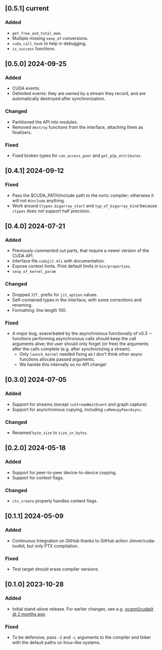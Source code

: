 ## [0.5.1] current

### Added

- `get_free_and_total_mem`.
- Multiple missing `sexp_of` conversions.
- `cuda_call_hook` to help in debugging.
- `is_success` functions.

## [0.5.0] 2024-09-25

### Added

- CUDA events.
- Delimited events: they are owned by a stream they record, and are automatically destroyed after synchronization.

### Changed

- Partitioned the API into modules.
- Removed `destroy` functions from the interface, attaching them as finalizers.

### Fixed

- Fixed broken types for `can_access_peer` and `get_p2p_attributes`.

## [0.4.1] 2024-09-12

### Fixed

- Pass the $CUDA_PATH/include path to the nvrtc compiler; otherwise it will not `#include` anything.
- Work around `Ctypes.bigarray_start` and `typ_of_bigarray_kind` because `ctypes` does not support half precision.

## [0.4.0] 2024-07-21

### Added

- Previously commented out parts, that require a newer version of the CUDA API.
- Interface file `cudajit.mli` with documentation.
- Expose context limits. Print default limits in `bin/properties`.
- `sexp_of_kernel_param`

### Changed

- Dropped `JIT_` prefix for `jit_option` values.
- Self-contained types in the interface, with some corrections and renaming.
- Formatting: line length 100.

### Fixed

- A major bug, exacerbated by the asynchronous functionaliy of v0.3 -- functions performing asynchronous calls should keep the call arguments alive; the user should only forget (or free) the arguments after the calls complete (e.g. after synchronizing a stream).
  - Only `launch_kernel` needed fixing as I don't think other async functions allocate passed arguments.
  - We hanlde this internally so no API change!

## [0.3.0] 2024-07-05

### Added

- Support for streams (except `cuStreamWaitEvent` and graph capture).
- Support for asynchronous copying, including `cuMemcpyPeerAsync`.

### Changed

- Renamed `byte_size` to `size_in_bytes`.

## [0.2.0] 2024-05-18

### Added

- Support for peer-to-peer device-to-device copying.
- Support for context flags.

### Changed

- `ctx_create` properly handles context flags.

## [0.1.1] 2024-05-09

### Added

- Continuous Integration on GitHub thanks to GitHub action Jimver/cuda-toolkit, but only PTX compilation.

### Fixed

- Test target should erase compiler versions.

## [0.1.0] 2023-10-28

### Added

- Initial stand-alone release. For earlier changes, see e.g. [ocannl/cudajit @ 2 months ago](https://github.com/lukstafi/ocannl/tree/560ad1caeefe0bdfd85d0393a29a4721d11ee742/cudajit)

### Fixed

- To be defensive, pass `-I` and `-L` arguments to the compiler and linker with the default paths on linux-like systems.
